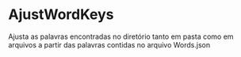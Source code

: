 # AjustWordKeys
Ajusta as palavras encontradas no diretório tanto em pasta como em arquivos a partir das palavras contidas no arquivo Words.json
